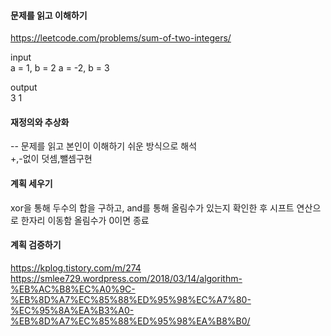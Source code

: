 #### 문제를 읽고 이해하기
https://leetcode.com/problems/sum-of-two-integers/

input</br>
a = 1, b = 2
a = -2, b = 3


output</br>
3
1


#### 재정의와 추상화<br>
-- 문제를 읽고 본인이 이해하기 쉬운 방식으로 해석<br>
+,-없이 덧셈,뺄셈구현

#### 계획 세우기<br>
xor을 통해 두수의 합을 구하고, and를 통해 올림수가 있는지 확인한 후 시프트 연산으로 한자리 이동함
올림수가 0이면 종료

#### 계획 검증하기
https://kplog.tistory.com/m/274
https://smlee729.wordpress.com/2018/03/14/algorithm-%EB%AC%B8%EC%A0%9C-%EB%8D%A7%EC%85%88%ED%95%98%EC%A7%80-%EC%95%8A%EA%B3%A0-%EB%8D%A7%EC%85%88%ED%95%98%EA%B8%B0/
